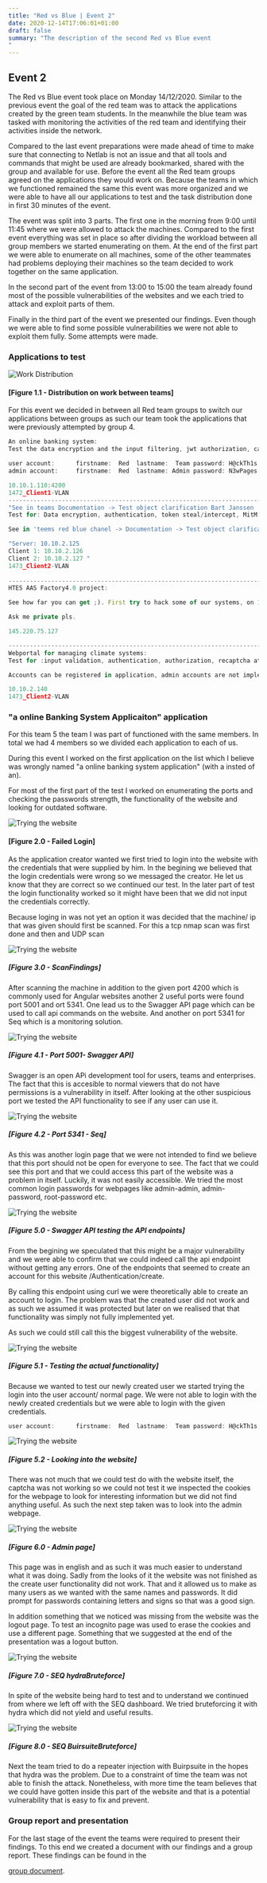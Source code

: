 ```yaml
---
title: "Red vs Blue | Event 2"
date: 2020-12-14T17:06:01+01:00
draft: false
summary: "The description of the second Red vs Blue event
"
---
```


## Event 2
The  Red vs Blue event took place on Monday 14/12/2020. Similar to the previous event the goal of the red team was to attack the applications created by the green team students. In the meanwhile the blue team was tasked with monitoring the activities of the red team and identifying their activities inside the network.

Compared to the last event preparations were made ahead of time to make sure that connecting to Netlab is not an issue and that all tools and commands that might be used are already bookmarked, shared with the group and available for use. Before the event all the Red team groups agreed on the applications they would work on. Because the teams in which we functioned remained the same this event was more organized and we were able to have all our applications to test and the task distribution done in first 30 minutes of the event.

<!-- TODO: Make sure to add the links that you saved for this event and mention that you also looked up a better report format to work on. -->

The event was split into 3 parts. The first one in the morning from 9:00 until 11:45 where we were allowed to attack the machines. Compared to the first event everything was set in place so after dividing the workload between all group members we started enumerating on them. At the end of the first part we were able to enumerate on all machines, some of the other teammates had problems deploying their machines so the team decided to work together on the same application.

In the second part of the event from 13:00 to 15:00 the team already found most of the possible vulnerabilities of the websites and we each tried to attack and exploit parts of them. 

Finally in the third part of the event we presented our findings. Even though we were able to find some possible vulnerabilities we were not able to exploit them fully. Some attempts were made.

### Applications to test



![Work Distribution](/RedvsBlue2//DistributionOfWork.png)
#### [Figure 1.1 - Distribution on work between teams] 
For this event we decided in between all  Red team groups to switch our 
applications between groups as such our team took the applications that were previously attempted by group 4.


```javascript
An online banking system:
Test the data encryption and the input filtering, jwt authorization, captcha, Password rules,

user account:      firstname:  Red  lastname:  Team password: H@ckTh1s
admin account:     firstname:  Red  lastname: Admin password: N3wPages!

10.10.1.110:4200
1472_Client1-VLAN
--------------------------------------------------------------------------
"See in teams Documentation -> Test object clarification Bart Janssen  <-
Test for: Data encryption, authentication, token steal/intercept, MitM, 2FA, digital licensing, retrieving data from other users"

See in 'teems red blue chanel -> Documentation -> Test object clarification Bart Janssen'

"Server: 10.10.2.125 
Client 1: 10.10.2.126 
Client 2: 10.10.2.127 "    
1473_Client2-VLAN
 
--------------------------------------------------------------------------
HTES AAS Factory4.0 project:  

See how far you can get ;). First try to hack some of our systems, on 145.220.75.127 (accessible without any VPN (but it is (strongly) recommended to use your own VPN cause of Seclab’s outside firewall). If you give up, you could ask me privately questions (after 13.00 UTC+1), so that you can test our inside network devices behind the security.

Ask me private pls.    

145.220.75.127

--------------------------------------------------------------------------
Webportal for managing climate systems: 
Test for :input validation, authentication, authorization, recaptcha at regestration    

Accounts can be registered in application, admin accounts are not implemented    

10.10.2.140    
1473_Client2-VLAN
```

### "a online Banking System Applicaiton" application

For this team 5 the team I was part of functioned  with the same members. In total we had 4 members so we divided each application to each of us. 

During this event I worked on the first application on the list which I believe was wrongly named "a online banking system application" (with a insted of an).

For most of the first part of the test I worked on enumerating the ports and checking the passwords strength, the functionality of the website and looking for outdated software.

![Trying the website](/RedvsBlue2//LoginPage.png)
#### [Figure 2.0 - Failed Login] 

As the application creator wanted we first tried to login into the website with the credentials that were supplied by him. In the begining we believed that the login credentials were wrong so we messaged the creator. He let us know that they are correct so we continued our test. In the later part of test the login functionality worked so it might have been that we did not input the credentials correctly.

Because loging in was not yet an option it was decided that the machine/ ip that was given should first be scanned. For this a tcp nmap scan was first done and then and UDP scan

![Trying the website](/RedvsBlue2//TCPScan.png)
##### [Figure 3.0 - ScanFindings]

After scanning the machine in addition to the given port 4200 which is commonly used for Angular websites another 2 useful ports were found port 5001 and ort 5341. One lead us to the Swagger API page which can be used to call api commands on the website. And another on port 5341 for Seq which is a monitoring solution.

![Trying the website](/RedvsBlue2//SwaggerAPI.png)
##### [Figure 4.1 - Port 5001- Swagger API]
Swagger is an open APi development tool for users, teams and enterprises. The fact that this is accesible to normal viewers that do not have permissions is a vulnerability in itself. After looking at the other suspicious port we tested the API functionality to see if any user can use it.

![Trying the website](/RedvsBlue2//SEQ.png)
##### [Figure 4.2 - Port 5341 - Seq]
As this was another login page that we were not intended to find we believe that this port should not be open for everyone to see. The fact that we could see this port and that we could access this part of the website was a problem in itself. Luckily, it was not easily accessible. We tried the most common login passwords for webpages like admin-admin, admin-password, root-password etc.

![Trying the website](/RedvsBlue2//SwaggerAPIendpoint.png)
##### [Figure 5.0 - Swagger API testing the API endpoints]
From the begining we speculated that this might be a major vulnerability and we were able to confirm that we could indeed call the api endpoint without getting any errors. One of the endpoints that seemed to create an account for this website /Authentication/create. 

By calling this endpoint using curl we were theoretically able to create an account to login. The problem was that the created user did not work and as such we assumed it was protected but later on we realised that that functionality was simply not fully implemented yet.

As such we could still call this the biggest vulnerability of the website.

![Trying the website](/RedvsBlue2//userLogin.png)
##### [Figure 5.1 - Testing the actual functionality]

Because we wanted to test our newly created user we started trying the login into the user account/ normal page. We were not able to login with the newly created credentials but we were able to login with the given credentials.
```javascript
user account:      firstname:  Red  lastname:  Team password: H@ckTh1s
```


![Trying the website](/RedvsBlue2//userLoginInscpect.png)
##### [Figure 5.2 - Looking into the website]

There was not much that we could test do with the website itself, the captcha was not working so we could not test it we inspected the cookies for the webpage to look for interesting information but we did not find anything useful. As such the next step taken was to look into the admin webpage.

![Trying the website](/RedvsBlue2//adminLogin.png)
##### [Figure 6.0 - Admin page]

This page was in english and as such it was much easier to understand what it was doing. Sadly from the looks of it the website was not finished as the create user functionality did not work. That and it allowed us to make as many users as we wanted with the same names and passwords. It did prompt for passwords containing letters and signs so that was a good sign.

In addition something that we noticed was missing from the website was the logout page. To test an incognito page was used to erase the cookies and use a different page. Something that we suggested at the end of the presentation was a logout button.

![Trying the website](/RedvsBlue2//BruteforceSEQ.png)
##### [Figure 7.0 - SEQ hydraBruteforce]
In spite of the website being hard to test and to understand we continued from where we left off with the SEQ dashboard. We tried bruteforcing it with hydra which did not yield and useful results.


![Trying the website](/RedvsBlue2//buirpbruteforce.png)
##### [Figure 8.0 - SEQ BuirsuiteBruteforce]
Next the team tried to do a repeater injection with Buirpsuite in the hopes that hydra was the problem. Due to a constraint of time the team was not able to finish the attack. Nonetheless, with more time the team believes that we could have gotten inside this part of the website and that is a potential vulnerability that is easy to fix and prevent.






### Group report and presentation

For the last stage of the event the teams were required to present their findings. To this end we created a document with our findings and a group report. These findings can be found in the 
<!-- TODO: Still need to make the redteam document and include it in here -->
[group document](https://docs.google.com/document/d/1rLfha397ISHSdsXsOmb3bVRcS5ejauKUF-q4mHzbsIg/edit#).





